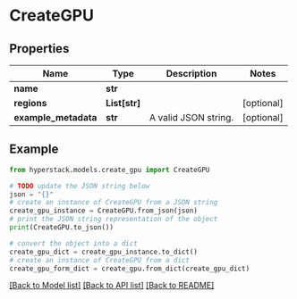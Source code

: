 # CreateGPU


## Properties

Name | Type | Description | Notes
------------ | ------------- | ------------- | -------------
**name** | **str** |  | 
**regions** | **List[str]** |  | [optional] 
**example_metadata** | **str** | A valid JSON string. | [optional] 

## Example

```python
from hyperstack.models.create_gpu import CreateGPU

# TODO update the JSON string below
json = "{}"
# create an instance of CreateGPU from a JSON string
create_gpu_instance = CreateGPU.from_json(json)
# print the JSON string representation of the object
print(CreateGPU.to_json())

# convert the object into a dict
create_gpu_dict = create_gpu_instance.to_dict()
# create an instance of CreateGPU from a dict
create_gpu_form_dict = create_gpu.from_dict(create_gpu_dict)
```
[[Back to Model list]](../README.md#documentation-for-models) [[Back to API list]](../README.md#documentation-for-api-endpoints) [[Back to README]](../README.md)


